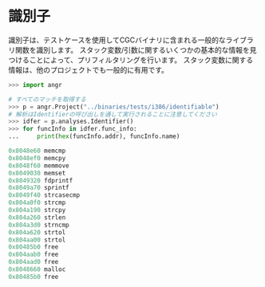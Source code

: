 # 識別子

識別子は、テストケースを使用してCGCバイナリに含まれる一般的なライブラリ関数を識別します。
スタック変数/引数に関するいくつかの基本的な情報を見つけることによって、プリフィルタリングを行います。
スタック変数に関する情報は、他のプロジェクトでも一般的に有用です。

```python
>>> import angr

# すべてのマッチを取得する
>>> p = angr.Project("../binaries/tests/i386/identifiable")
# 解析はIdentifierの呼び出しを通して実行されることに注意してください
>>> idfer = p.analyses.Identifier()
>>> for funcInfo in idfer.func_info:
... 	print(hex(funcInfo.addr), funcInfo.name)

0x8048e60 memcmp
0x8048ef0 memcpy
0x8048f60 memmove
0x8049030 memset
0x8049320 fdprintf
0x8049a70 sprintf
0x8049f40 strcasecmp
0x804a0f0 strcmp
0x804a190 strcpy
0x804a260 strlen
0x804a3d0 strncmp
0x804a620 strtol
0x804aa00 strtol
0x80485b0 free
0x804aab0 free
0x804aad0 free
0x8048660 malloc
0x80485b0 free
```

